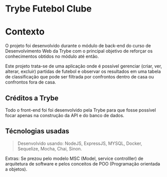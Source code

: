 # Trybe Futebol Clube

# Contexto

O projeto foi desenvolvido durante o módulo de back-end do curso de Desenvolvimento Web da Trybe com o principal objetivo de reforçar os conhecimentos obtidos no módulo até então.

Este projeto trata-se de uma aplicação onde é possível gerenciar (criar, ver, alterar, excluir) partidas de futebol e observar os resultados em uma tabela de classificação que pode ser filtrada por confrontos dentro de casa ou confrontos fora de casa.

## Créditos a Trybe

Todo o front-end foi foi desenvolvido pela Trybe para que fosse possível focar apenas na construção da API e do banco de dados.

## Técnologias usadas

> Desenvolvido usando: NodeJS, ExpressJS, MYSQL, Docker, Sequelize, Mocha, Chai, Sinon.

Extras: Se prezou pelo modelo MSC (Model, service controlller) de arquitetura de software e pelos conceitos de POO (Programação orientada a objetos).
